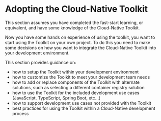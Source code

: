# Adopting the Cloud-Native Toolkit

This section assumes you have completed the fast-start learning, or equivalent, and have some knowledge of the Cloud-Native Toolkit.

Now you have some hands on experience of using the toolkit, you want to start using the Toolkit on your own project.  To do this you need to make some decisions on how you want to integrate the Cloud-Native Toolkit into your development environment.

This section provides guidance on:

- how to setup the Toolkit within your development environment
- how to customize the Toolkit to meet your development team needs
- how to add or replace components of the Toolkit with alternate solutions, such as selecting a different container registry solution
- how to use the Toolkit for the included development use cases (JavaScript, TypeScript, Spring Boot, etc...)
- how to support development use cases not provided with the Toolkit
- best practices for using the Toolkit within a Cloud-Native development process
